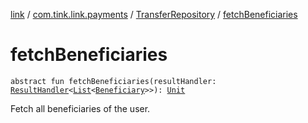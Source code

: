 [link](../../index.md) / [com.tink.link.payments](../index.md) / [TransferRepository](index.md) / [fetchBeneficiaries](./fetch-beneficiaries.md)

# fetchBeneficiaries

`abstract fun fetchBeneficiaries(resultHandler: `[`ResultHandler`](../../com.tink.service.handler/-result-handler/index.md)`<`[`List`](https://kotlinlang.org/api/latest/jvm/stdlib/kotlin.collections/-list/index.html)`<`[`Beneficiary`](../../com.tink.model.transfer/-beneficiary/index.md)`>>): `[`Unit`](https://kotlinlang.org/api/latest/jvm/stdlib/kotlin/-unit/index.html)

Fetch all beneficiaries of the user.

